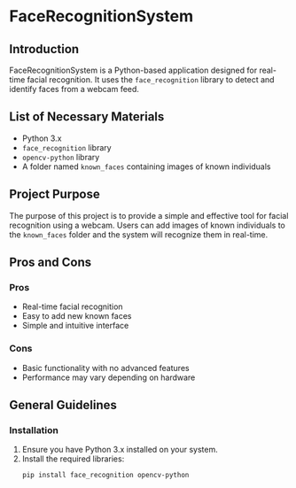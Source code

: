 # FaceRecognitionSystem

## Introduction
FaceRecognitionSystem is a Python-based application designed for real-time facial recognition. It uses the `face_recognition` library to detect and identify faces from a webcam feed.

## List of Necessary Materials
- Python 3.x
- `face_recognition` library
- `opencv-python` library
- A folder named `known_faces` containing images of known individuals

## Project Purpose
The purpose of this project is to provide a simple and effective tool for facial recognition using a webcam. Users can add images of known individuals to the `known_faces` folder and the system will recognize them in real-time.

## Pros and Cons
### Pros
- Real-time facial recognition
- Easy to add new known faces
- Simple and intuitive interface

### Cons
- Basic functionality with no advanced features
- Performance may vary depending on hardware

## General Guidelines
### Installation
1. Ensure you have Python 3.x installed on your system.
2. Install the required libraries:
   ```sh
   pip install face_recognition opencv-python
